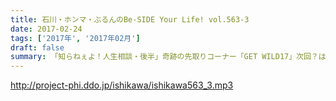 ```yaml
---
title: 石川・ホンマ・ぶるんのBe-SIDE Your Life! vol.563-3
date: 2017-02-24
tags: ['2017年', '2017年02月']
draft: false
summary: 「知らねぇよ！人生相談・後半」奇跡の先取りコーナー「GET WILD17」次回？はホンマさんのあぶデカ話にご期待ください。SAITO
---
```


http://project-phi.ddo.jp/ishikawa/ishikawa563_3.mp3
